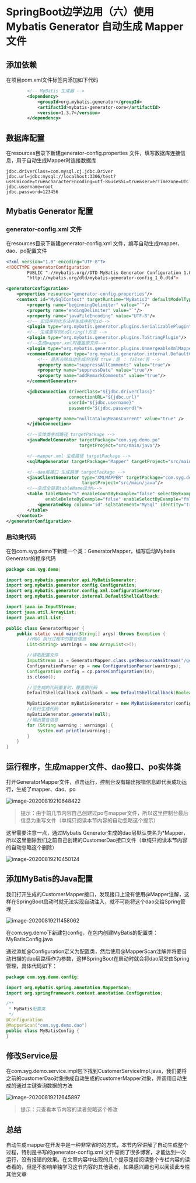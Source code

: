 # SpringBoot边学边用（六）使用Mybatis Generator 自动生成 Mapper 文件

## 添加依赖

在项目pom.xml文件<dependencies></dependencies>标签内添加如下代码

```xml
        <!-- MyBatis 生成器 -->
        <dependency>
            <groupId>org.mybatis.generator</groupId>
            <artifactId>mybatis-generator-core</artifactId>
            <version>1.3.7</version>
        </dependency>
```

## 数据库配置

在resources目录下新建generator-config.properties 文件，填写数据库连接信息，用于自动生成Mapper时连接数据库

```properties
jdbc.driverClass=com.mysql.cj.jdbc.Driver
jdbc.url=jdbc:mysql://localhost:3306/test?useUnicode=true&characterEncoding=utf-8&useSSL=true&serverTimezone=UTC
jdbc.username=root
jdbc.password=123456
```

## Mybatis Generator 配置

### generator-config.xml 文件

在resources目录下新建generator-config.xml 文件，编写自动生成mapper、dao、po配置文件

```xml
<?xml version="1.0" encoding="UTF-8"?>
<!DOCTYPE generatorConfiguration
        PUBLIC "-//mybatis.org//DTD MyBatis Generator Configuration 1.0//EN"
        "http://mybatis.org/dtd/mybatis-generator-config_1_0.dtd">

<generatorConfiguration>
    <properties resource="generator-config.properties"/>
    <context id="MySqlContext" targetRuntime="MyBatis3" defaultModelType="flat">
        <property name="beginningDelimiter" value="`"/>
        <property name="endingDelimiter" value="`"/>
        <property name="javaFileEncoding" value="UTF-8"/>
        <!-- 实现序列化方法并生成序列化id-->
        <plugin type="org.mybatis.generator.plugins.SerializablePlugin"/>
        <!-- 生成重写的toString()方法 -->
        <plugin type="org.mybatis.generator.plugins.ToStringPlugin"/>
        <!--生成mapper.xml时覆盖原文件-->
        <plugin type="org.mybatis.generator.plugins.UnmergeableXmlMappersPlugin"/>
        <commentGenerator type="org.mybatis.generator.internal.DefaultCommentGenerator">
            <!-- 是否去除自动生成的注释 true：是 ： false:否 -->
            <property name="suppressAllComments" value="true"/>
            <property name="suppressDate" value="true"/>
            <property name="addRemarkComments" value="true"/>
        </commentGenerator>

        <jdbcConnection driverClass="${jdbc.driverClass}"
                        connectionURL="${jdbc.url}"
                        userId="${jdbc.username}"
                        password="${jdbc.password}">

            <property name="nullCatalogMeansCurrent" value="true" />
        </jdbcConnection>

        <!--实体类生成路径 targetPackage -->
        <javaModelGenerator targetPackage="com.syg.demo.po"
                            targetProject="src/main/java"/>

        <!--mapper.xml 生成路径 targetPackage -->
        <sqlMapGenerator targetPackage="Mapper" targetProject="src/main/resources"/>

        <!--dao层接口 生成路径 targetPackage -->
        <javaClientGenerator type="XMLMAPPER" targetPackage="com.syg.demo.dao"
                             targetProject="src/main/java"/>
        <!--生成全部表tableName设为%-->
        <table tableName="%" enableCountByExample="false" selectByExampleQueryId="false"
               enableDeleteByExample="false" enableSelectByExample="false" enableUpdateByExample="false">
            <generatedKey column="id" sqlStatement="MySql" identity="true"/>
        </table>
    </context>
</generatorConfiguration>
```

### 启动类代码

在包com.syg.demo下新建一个类：GeneratorMapper，编写启动Mybatis Generator的程序代码

```java
package com.syg.demo;

import org.mybatis.generator.api.MyBatisGenerator;
import org.mybatis.generator.config.Configuration;
import org.mybatis.generator.config.xml.ConfigurationParser;
import org.mybatis.generator.internal.DefaultShellCallback;

import java.io.InputStream;
import java.util.ArrayList;
import java.util.List;

public class GeneratorMapper {
    public static void main(String[] args) throws Exception {
        //MBG 执行过程中的警告信息
        List<String> warnings = new ArrayList<>();

        //读取配置文件
        InputStream is = GeneratorMapper.class.getResourceAsStream("/generator-config.xml");
        ConfigurationParser cp = new ConfigurationParser(warnings);
        Configuration config = cp.parseConfiguration(is);
        is.close();

        //当生成的代码重复时，覆盖原代码
        DefaultShellCallback callback = new DefaultShellCallback(Boolean.TRUE);

        MyBatisGenerator myBatisGenerator = new MyBatisGenerator(config, callback, warnings);
        //执行生成代码
        myBatisGenerator.generate(null);
        //输出警告信息
        for (String warning : warnings) {
            System.out.println(warning);
        }
    }
}
```

## 运行程序，生成mapper文件、dao接口、po实体类

打开GeneratorMapper文件，点击运行，控制台没有输出报错信息即代表成功运行，生成了mapper、dao、po

![image-20200819210648422]( http://images.simplesay.top/book/image-20200819210648422.png)

> 提示：由于前几节内容自己创建过po与mapper文件，所以这里控制台最后信息为重写文件（单纯只阅读本节内容的自动忽略这个提示）

这里需要注意一点，通过Mybatis Generator生成的dao层默认类名为*Mapper，所以这里删除我们之前自己创建的CustomerDao接口文件（单纯只阅读本节内容的自动忽略这个删除）

![image-20200819210450124]( http://images.simplesay.top/book/image-20200819210450124.png)

## 添加MyBatis的Java配置

我们打开生成的CustomerMapper接口，发现接口上没有使用@Mapper注解，这样在SpringBoot启动时就无法实现自动注入，就不可能将这个dao交给Spring管理

![image-20200819211458062]( http://images.simplesay.top/book/image-20200819211458062.png)



在com.syg.demo下新建包config，在包内创建MyBatis的配置类：MyBatisConfig.java

通过添加@Configuration定义为配置类，然后使用@MapperScan注解并将要自动扫描的dao层路径作为参数，这样SpringBoot在启动时就会将dao层交由Spring管理，具体代码如下：

```java
package com.syg.demo.config;

import org.mybatis.spring.annotation.MapperScan;
import org.springframework.context.annotation.Configuration;

/**
 * MyBatis配置类
 */
@Configuration
@MapperScan("com.syg.demo.dao")
public class MyBatisConfig {
}
```

## 修改Service层

在com.syg.demo.service.impl包下找到CustomerServiceImpl.java，我们要将之前的customerDao对象换成自动生成的customerMapper对象，并调用自动生成的通过主键查询数据的方法

![image-20200819212645897]( http://images.simplesay.top/book/image-20200819212645897.png)

> 提示：只查看本节内容的读者忽略这个修改

## 总结

自动生成mapper在开发中是一种非常省时的方式，本节内容讲解了自动生成整个过程，特别是书写的generator-config.xml 文件查阅了很多博客，才能达到一次运行，没有报错的效果。在文章内容中出现的几个提示是给阅读整个专栏内容的读者看的，但是不影响单独学习这节内容的其他读者，如果感兴趣也可以阅读此专栏其他文章